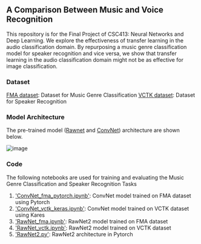 ## A Comparison Between Music and Voice Recognition
This repository is for the Final Project of CSC413: Neural Networks and Deep Learning. We explore the effectiveness of transfer learning in the audio classification domain. By repurposing a music genre classification model for speaker recognition and vice versa, we show that transfer learning in the audio classification domain might not be as effective for image classification.

### Dataset
[FMA dataset](https://github.com/mdeff/fma): Dataset for Music Genre Classification
[VCTK dataset](https://datashare.ed.ac.uk/handle/10283/3443): Dataset for Speaker Recognition

### Model Architecture
The pre-trained model ([Rawnet](https://github.com/Jungjee/RawNet) and [ConvNet](https://github.com/pushnyakov/WWWMusicalGenreRecognitionChallenge)) architecture are shown below.

![image](https://user-images.githubusercontent.com/29292822/115159862-45e87200-a063-11eb-99e2-463aa055e612.png)

### Code
The following notebooks are used for training and evaluating the Music Genre Classification and Speaker Recognition Tasks
1. ['ConvNet_fma_pytorch.ipynb']: ConvNet model trained on FMA dataset using Pytorch
2. ['ConvNet_vctk_keras.ipynb']: ConvNet model trained on VCTK dataset using Kares
3. ['RawNet_fma.ipynb']: RawNet2 model trained on FMA dataset
4. ['RawNet_vctk.ipynb']: RawNet2 model trained on VCTK dataset
5. ['RawNet2.py']: RawNet2 architecture in Pytorch

['ConvNet_fma_pytorch.ipynb']: https://github.com/markohuang/csc413-final-project/blob/main/ConvNet_fma_pytorch.ipynb
['ConvNet_vctk_keras.ipynb']: https://github.com/markohuang/csc413-final-project/blob/main/ConvNet_vctk_keras.ipynb
['RawNet_fma.ipynb']: https://github.com/markohuang/csc413-final-project/blob/main/RawNet_fma.ipynb
['RawNet_vctk.ipynb']: https://github.com/markohuang/csc413-final-project/blob/main/RawNet_vctk.ipynb
['RawNet2.py']: https://github.com/markohuang/csc413-final-project/blob/main/models/RawNet2.py
